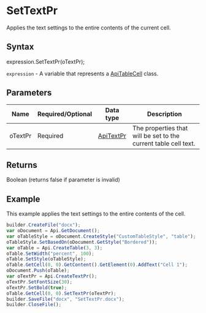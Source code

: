 # SetTextPr

Applies the text settings to the entire contents of the current cell.

## Syntax

expression.SetTextPr(oTextPr);

`expression` - A variable that represents a [ApiTableCell](../ApiTableCell.md) class.

## Parameters

| **Name** | **Required/Optional** | **Data type** | **Description** |
| ------------- | ------------- | ------------- | ------------- |
| oTextPr | Required | [ApiTextPr](../../ApiTextPr/ApiTextPr.md) | The properties that will be set to the current table cell text. |

## Returns

Boolean (returns false if parameter is invalid)

## Example

This example applies the text settings to the entire contents of the cell.

```javascript
builder.CreateFile("docx");
var oDocument = Api.GetDocument();
var oTableStyle = oDocument.CreateStyle("CustomTableStyle", "table");
oTableStyle.SetBasedOn(oDocument.GetStyle("Bordered"));
var oTable = Api.CreateTable(3, 3);
oTable.SetWidth("percent", 100);
oTable.SetStyle(oTableStyle);
oTable.GetCell(0, 0).GetContent().GetElement(0).AddText("Cell 1");
oDocument.Push(oTable);
var oTextPr = Api.CreateTextPr();
oTextPr.SetFontSize(30);
oTextPr.SetBold(true);
oTable.GetCell(0, 0).SetTextPr(oTextPr);
builder.SaveFile("docx", "SetTextPr.docx");
builder.CloseFile();
```